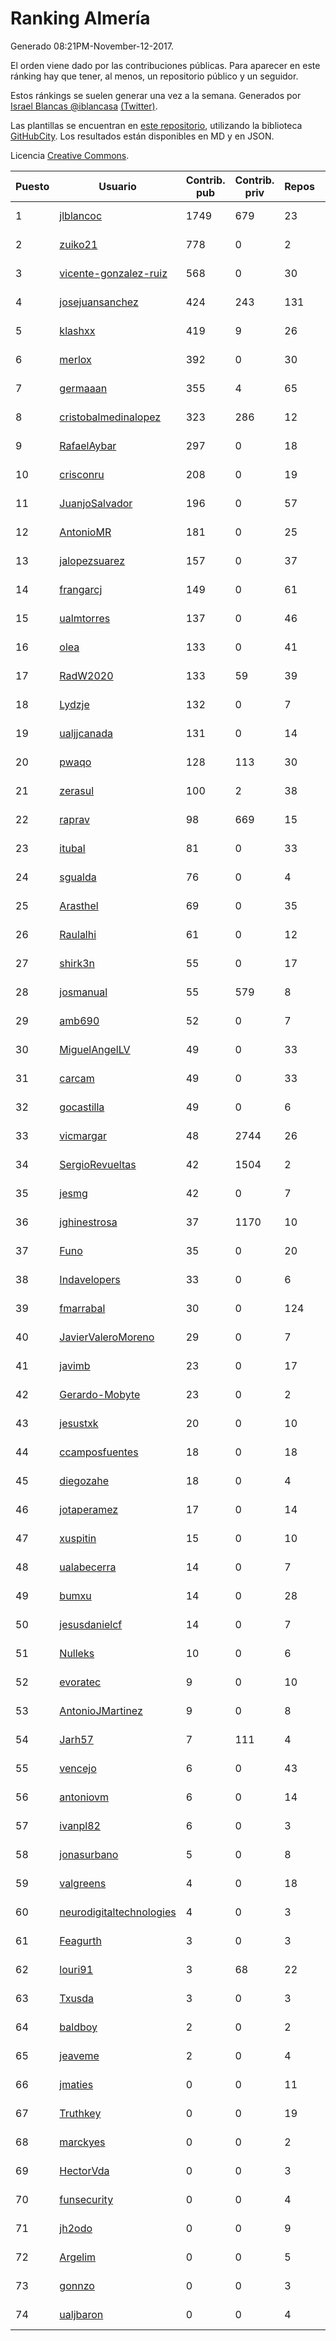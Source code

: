 # Ranking Almería

Generado 08:21PM-November-12-2017.

El orden viene dado por las contribuciones públicas. Para aparecer en este ránking hay que tener, al menos, un repositorio público y un seguidor.

Estos ránkings se suelen generar una vez a la semana. Generados por [Israel Blancas @iblancasa](https://github.com/iblancasa/) [(Twitter)](https://twitter.com/iblancasa).

Las plantillas se encuentran en [este repositorio](https://github.com/iblancasa/GH-Spanish-Ranking), utilizando la biblioteca [GitHubCity](https://github.com/iblancasa/GitHubCity). Los resultados están disponibles en MD y en JSON.

Licencia [Creative Commons](https://creativecommons.org/licenses/by/4.0/).

| Puesto   |  Usuario  | Contrib. pub | Contrib. priv |Repos| Followers | Desde |  Avatar  |
|----------|-----------|--------------|---------------|-----|-----------|-------|----------|
|1|[jlblancoc](https://github.com/jlblancoc)|1749|679|23|150|2013-09-19|![jlblancoc](https://avatars3.githubusercontent.com/u/5497818)|
|2|[zuiko21](https://github.com/zuiko21)|778|0|2|2|2012-12-28|![zuiko21](https://avatars0.githubusercontent.com/u/3143243)|
|3|[vicente-gonzalez-ruiz](https://github.com/vicente-gonzalez-ruiz)|568|0|30|20|2015-01-22|![vicente-gonzalez-ruiz](https://avatars3.githubusercontent.com/u/10660795)|
|4|[josejuansanchez](https://github.com/josejuansanchez)|424|243|131|49|2011-07-01|![josejuansanchez](https://avatars3.githubusercontent.com/u/888481)|
|5|[klashxx](https://github.com/klashxx)|419|9|26|18|2010-07-28|![klashxx](https://avatars3.githubusercontent.com/u/346759)|
|6|[merlox](https://github.com/merlox)|392|0|30|14|2015-07-18|![merlox](https://avatars0.githubusercontent.com/u/13392096)|
|7|[germaaan](https://github.com/germaaan)|355|4|65|118|2013-09-23|![germaaan](https://avatars2.githubusercontent.com/u/5518719)|
|8|[cristobalmedinalopez](https://github.com/cristobalmedinalopez)|323|286|12|19|2015-03-05|![cristobalmedinalopez](https://avatars1.githubusercontent.com/u/11335170)|
|9|[RafaelAybar](https://github.com/RafaelAybar)|297|0|18|15|2016-08-24|![RafaelAybar](https://avatars0.githubusercontent.com/u/21227176)|
|10|[crisconru](https://github.com/crisconru)|208|0|19|20|2013-10-09|![crisconru](https://avatars3.githubusercontent.com/u/5649085)|
|11|[JuanjoSalvador](https://github.com/JuanjoSalvador)|196|0|57|54|2013-07-21|![JuanjoSalvador](https://avatars2.githubusercontent.com/u/5058655)|
|12|[AntonioMR](https://github.com/AntonioMR)|181|0|25|6|2014-05-13|![AntonioMR](https://avatars0.githubusercontent.com/u/7569487)|
|13|[jalopezsuarez](https://github.com/jalopezsuarez)|157|0|37|12|2010-05-18|![jalopezsuarez](https://avatars1.githubusercontent.com/u/280283)|
|14|[frangarcj](https://github.com/frangarcj)|149|0|61|49|2010-09-15|![frangarcj](https://avatars2.githubusercontent.com/u/399894)|
|15|[ualmtorres](https://github.com/ualmtorres)|137|0|46|13|2012-11-21|![ualmtorres](https://avatars0.githubusercontent.com/u/2856222)|
|16|[olea](https://github.com/olea)|133|0|41|44|2009-10-18|![olea](https://avatars1.githubusercontent.com/u/141267)|
|17|[RadW2020](https://github.com/RadW2020)|133|59|39|17|2014-08-24|![RadW2020](https://avatars2.githubusercontent.com/u/8538542)|
|18|[Lydzje](https://github.com/Lydzje)|132|0|7|3|2016-02-20|![Lydzje](https://avatars2.githubusercontent.com/u/17357136)|
|19|[ualjjcanada](https://github.com/ualjjcanada)|131|0|14|9|2015-04-16|![ualjjcanada](https://avatars2.githubusercontent.com/u/11983068)|
|20|[pwaqo](https://github.com/pwaqo)|128|113|30|15|2012-06-30|![pwaqo](https://avatars0.githubusercontent.com/u/1909548)|
|21|[zerasul](https://github.com/zerasul)|100|2|38|25|2013-11-29|![zerasul](https://avatars2.githubusercontent.com/u/6067824)|
|22|[raprav](https://github.com/raprav)|98|669|15|17|2009-03-12|![raprav](https://avatars2.githubusercontent.com/u/62855)|
|23|[itubal](https://github.com/itubal)|81|0|33|7|2008-05-29|![itubal](https://avatars2.githubusercontent.com/u/11919)|
|24|[sgualda](https://github.com/sgualda)|76|0|4|4|2016-06-16|![sgualda](https://avatars0.githubusercontent.com/u/19980894)|
|25|[Arasthel](https://github.com/Arasthel)|69|0|35|78|2010-11-14|![Arasthel](https://avatars3.githubusercontent.com/u/480955)|
|26|[Raulalhi](https://github.com/Raulalhi)|61|0|12|3|2015-12-01|![Raulalhi](https://avatars3.githubusercontent.com/u/16103966)|
|27|[shirk3n](https://github.com/shirk3n)|55|0|17|2|2014-01-27|![shirk3n](https://avatars3.githubusercontent.com/u/6516842)|
|28|[josmanual](https://github.com/josmanual)|55|579|8|2|2015-02-23|![josmanual](https://avatars2.githubusercontent.com/u/11162684)|
|29|[amb690](https://github.com/amb690)|52|0|7|3|2016-03-15|![amb690](https://avatars0.githubusercontent.com/u/17849212)|
|30|[MiguelAngelLV](https://github.com/MiguelAngelLV)|49|0|33|14|2011-02-25|![MiguelAngelLV](https://avatars0.githubusercontent.com/u/638110)|
|31|[carcam](https://github.com/carcam)|49|0|33|15|2012-05-01|![carcam](https://avatars1.githubusercontent.com/u/1695138)|
|32|[gocastilla](https://github.com/gocastilla)|49|0|6|7|2016-07-20|![gocastilla](https://avatars2.githubusercontent.com/u/20567140)|
|33|[vicmargar](https://github.com/vicmargar)|48|2744|26|25|2008-11-18|![vicmargar](https://avatars2.githubusercontent.com/u/35163)|
|34|[SergioRevueltas](https://github.com/SergioRevueltas)|42|1504|2|9|2014-03-12|![SergioRevueltas](https://avatars3.githubusercontent.com/u/6931657)|
|35|[jesmg](https://github.com/jesmg)|42|0|7|10|2014-06-25|![jesmg](https://avatars1.githubusercontent.com/u/7987855)|
|36|[jghinestrosa](https://github.com/jghinestrosa)|37|1170|10|6|2014-03-20|![jghinestrosa](https://avatars0.githubusercontent.com/u/7010036)|
|37|[Funo](https://github.com/Funo)|35|0|20|2|2013-09-10|![Funo](https://avatars3.githubusercontent.com/u/5426414)|
|38|[Indavelopers](https://github.com/Indavelopers)|33|0|6|13|2012-09-06|![Indavelopers](https://avatars1.githubusercontent.com/u/2288761)|
|39|[fmarrabal](https://github.com/fmarrabal)|30|0|124|5|2012-11-09|![fmarrabal](https://avatars1.githubusercontent.com/u/2758972)|
|40|[JavierValeroMoreno](https://github.com/JavierValeroMoreno)|29|0|7|2|2015-10-03|![JavierValeroMoreno](https://avatars3.githubusercontent.com/u/14955857)|
|41|[javimb](https://github.com/javimb)|23|0|17|19|2012-02-05|![javimb](https://avatars1.githubusercontent.com/u/1410846)|
|42|[Gerardo-Mobyte](https://github.com/Gerardo-Mobyte)|23|0|2|3|2015-12-12|![Gerardo-Mobyte](https://avatars2.githubusercontent.com/u/16266332)|
|43|[jesustxk](https://github.com/jesustxk)|20|0|10|9|2014-07-01|![jesustxk](https://avatars2.githubusercontent.com/u/8038664)|
|44|[ccamposfuentes](https://github.com/ccamposfuentes)|18|0|18|8|2013-12-16|![ccamposfuentes](https://avatars2.githubusercontent.com/u/6200116)|
|45|[diegozahe](https://github.com/diegozahe)|18|0|4|4|2016-09-02|![diegozahe](https://avatars3.githubusercontent.com/u/21882800)|
|46|[jotaperamez](https://github.com/jotaperamez)|17|0|14|10|2015-01-13|![jotaperamez](https://avatars0.githubusercontent.com/u/10507381)|
|47|[xuspitin](https://github.com/xuspitin)|15|0|10|5|2014-09-12|![xuspitin](https://avatars0.githubusercontent.com/u/8753302)|
|48|[ualabecerra](https://github.com/ualabecerra)|14|0|7|9|2011-01-11|![ualabecerra](https://avatars0.githubusercontent.com/u/558072)|
|49|[bumxu](https://github.com/bumxu)|14|0|28|6|2012-05-15|![bumxu](https://avatars3.githubusercontent.com/u/1742635)|
|50|[jesusdanielcf](https://github.com/jesusdanielcf)|14|0|7|7|2014-10-29|![jesusdanielcf](https://avatars3.githubusercontent.com/u/9446825)|
|51|[Nulleks](https://github.com/Nulleks)|10|0|6|2|2016-02-23|![Nulleks](https://avatars2.githubusercontent.com/u/17429698)|
|52|[evoratec](https://github.com/evoratec)|9|0|10|2|2010-11-21|![evoratec](https://avatars3.githubusercontent.com/u/490450)|
|53|[AntonioJMartinez](https://github.com/AntonioJMartinez)|9|0|8|9|2013-01-30|![AntonioJMartinez](https://avatars2.githubusercontent.com/u/3426426)|
|54|[Jarh57](https://github.com/Jarh57)|7|111|4|6|2013-02-12|![Jarh57](https://avatars0.githubusercontent.com/u/3541308)|
|55|[vencejo](https://github.com/vencejo)|6|0|43|17|2013-05-11|![vencejo](https://avatars0.githubusercontent.com/u/4402394)|
|56|[antoniovm](https://github.com/antoniovm)|6|0|14|8|2014-03-17|![antoniovm](https://avatars3.githubusercontent.com/u/6975327)|
|57|[ivanpl82](https://github.com/ivanpl82)|6|0|3|6|2016-04-13|![ivanpl82](https://avatars2.githubusercontent.com/u/18446323)|
|58|[jonasurbano](https://github.com/jonasurbano)|5|0|8|9|2011-07-31|![jonasurbano](https://avatars3.githubusercontent.com/u/950088)|
|59|[valgreens](https://github.com/valgreens)|4|0|18|20|2011-07-08|![valgreens](https://avatars2.githubusercontent.com/u/903263)|
|60|[neurodigitaltechnologies](https://github.com/neurodigitaltechnologies)|4|0|3|3|2013-12-28|![neurodigitaltechnologies](https://avatars3.githubusercontent.com/u/6275593)|
|61|[Feagurth](https://github.com/Feagurth)|3|0|3|7|2013-11-21|![Feagurth](https://avatars3.githubusercontent.com/u/6003799)|
|62|[louri91](https://github.com/louri91)|3|68|22|19|2014-11-16|![louri91](https://avatars1.githubusercontent.com/u/9786318)|
|63|[Txusda](https://github.com/Txusda)|3|0|3|2|2016-04-05|![Txusda](https://avatars1.githubusercontent.com/u/18284949)|
|64|[baldboy](https://github.com/baldboy)|2|0|2|5|2011-01-03|![baldboy](https://avatars0.githubusercontent.com/u/545420)|
|65|[jeaveme](https://github.com/jeaveme)|2|0|4|12|2014-04-17|![jeaveme](https://avatars3.githubusercontent.com/u/7329741)|
|66|[jmaties](https://github.com/jmaties)|0|0|11|7|2009-07-30|![jmaties](https://avatars0.githubusercontent.com/u/110144)|
|67|[Truthkey](https://github.com/Truthkey)|0|0|19|5|2011-01-15|![Truthkey](https://avatars1.githubusercontent.com/u/565739)|
|68|[marckyes](https://github.com/marckyes)|0|0|2|2|2010-09-27|![marckyes](https://avatars3.githubusercontent.com/u/417513)|
|69|[HectorVda](https://github.com/HectorVda)|0|0|3|7|2014-06-04|![HectorVda](https://avatars1.githubusercontent.com/u/7792924)|
|70|[funsecurity](https://github.com/funsecurity)|0|0|4|10|2014-03-30|![funsecurity](https://avatars1.githubusercontent.com/u/7109970)|
|71|[jh2odo](https://github.com/jh2odo)|0|0|9|2|2014-05-06|![jh2odo](https://avatars0.githubusercontent.com/u/7497387)|
|72|[Argelim](https://github.com/Argelim)|0|0|5|2|2014-08-11|![Argelim](https://avatars2.githubusercontent.com/u/8420048)|
|73|[gonnzo](https://github.com/gonnzo)|0|0|3|2|2015-09-30|![gonnzo](https://avatars3.githubusercontent.com/u/14915357)|
|74|[ualjbaron](https://github.com/ualjbaron)|0|0|4|3|2016-02-01|![ualjbaron](https://avatars0.githubusercontent.com/u/17000909)|
